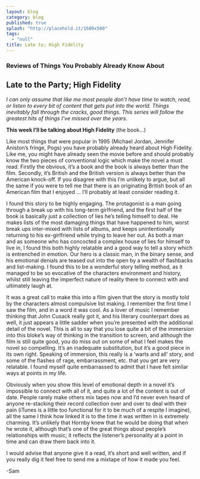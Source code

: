 ```yaml
---
layout: blog
category: blog
published: true
splash: "http://placehold.it/1600x500"
tags: 
  - "null"
title: Late to; High Fidelity
---
```



### Reviews of Things You Probably Already Know About

## Late to the Party; High Fidelity

_I can only assume that like me most people don’t have time to watch, read, or listen to every bit of content that gets put into the world. Things inevitably fall through the cracks, good things. This series will follow the greatest hits of things I’ve missed over the years._


**This week I’ll be talking about High Fidelity** (the book…)


Like most things that were popular in 1995 (Michael Jordan, Jennifer Aniston’s fringe, Pogs) you have probably already heard about High Fidelity. Like me, you might have already seen the movie before and should probably know the two pieces of conventional logic which make the novel a must read. Firstly the obvious, it’s a book and the book is always better than the film. Secondly, it’s British and the British version is always better than the American knock-off. If you disagree with this I’m unlikely to argue, but all the same if you were to tell me that there is an originating British book of an American film that I enjoyed … I’ll probably at least consider reading it.


I found this story to be highly engaging. The protagonist is a man going through a break up with his long-term girlfriend, and the first half of the book is basically just a collection of lies he’s telling himself to deal. He makes lists of the most damaging things that have happened to him, worst break ups inter-mixed with lists of albums, and keeps unintentionally returning to his ex-girlfriend while trying to leave her out. As both a man and as someone who has concocted a complex house of lies for himself to live in, I found this both highly relatable and a good way to tell a story which is entrenched in emotion. Our hero is a classic man, in the binary sense, and his emotional denials are teased out into the open by a wealth of flashbacks and list-making. I found this to be a wonderful story telling method, as it managed to be so evocative of the characters environment and history, whilst still leaving the imperfect nature of reality there to connect with and ultimately laugh at.


It was a great call to make this into a film given that the story is mostly told by the characters almost compulsive list making. I remember the first time I saw the film, and in a word it was cool. As a lover of music I remember thinking that John Cusack really got it, and his literary counterpart does as well, it just appears a little sadder when you’re presented with the additional detail of the novel. This is all to say that you lose quite a bit of the immersion into this bloke’s way of thinking in the transition to screen, and although the film is still quite good, you do miss out on some of what I feel makes the novel so compelling. It’s an inadequate substitution, but it’s a good piece in its own right. Speaking of immersion, this really is a ‘warts and all’ story, and some of the flashes of rage, embarrassment, etc. that you get are very relatable. I found myself quite embarrassed to admit that I have felt similar ways at points in my life.


Obviously when you show this level of emotional depth in a novel it’s impossible to connect with all of it, and quite a lot of the content is out of date. People rarely make others mix tapes now and I’d never even heard of anyone re-stacking their record collection over and over to deal with their pain (iTunes is a little too functional for it to be much of a respite I imagine), all the same I think how linked it is to the time it was written in is extremely charming. It’s unlikely that Hornby knew that he would be doing that when he wrote it, although that’s one of the great things about people’s relationships with music; it reflects the listener’s personality at a point in time and can draw them back into it.


I would advise that anyone give it a read, it’s short and well written, and if you really dig it feel free to send me a mixtape of how it made you feel.

-Sam
